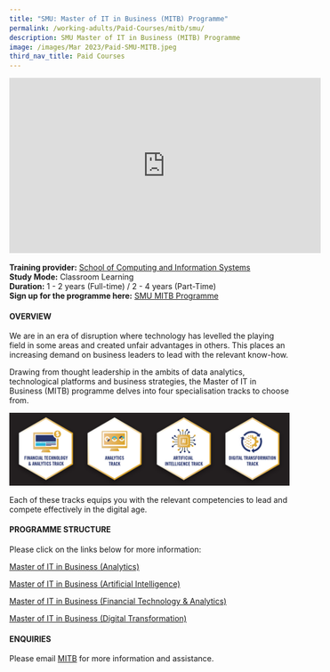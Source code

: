 ```yaml
---
title: "SMU: Master of IT in Business (MITB) Programme"
permalink: /working-adults/Paid-Courses/mitb/smu/
description: SMU Master of IT in Business (MITB) Programme
image: /images/Mar 2023/Paid-SMU-MITB.jpeg
third_nav_title: Paid Courses
---
```

<iframe width="560" height="315" src="https://www.youtube.com/embed/MSUB9w9kkf0" title="YouTube video player" frameborder="0" allow="accelerometer; autoplay; clipboard-write; encrypted-media; gyroscope; picture-in-picture; web-share" allowfullscreen></iframe>

**Training provider:** [School of Computing and Information Systems](https://scis.smu.edu.sg/)<br>
**Study Mode:** Classroom Learning   
**Duration:** 1 - 2 years (Full-time) / 2 - 4 years (Part-Time)  
**Sign up for the programme here:** [SMU MITB Programme](https://scis.smu.edu.sg/master-it-business/apply-now)

#### **OVERVIEW**

We are in an era of disruption where technology has levelled the playing field in some areas and created unfair advantages in others. This places an increasing demand on business leaders to lead with the relevant know-how.

Drawing from thought leadership in the ambits of data analytics, technological platforms and business strategies, the Master of IT in Business (MITB) programme delves into four specialisation tracks to choose from.  

![SMU Master of IT in Business Programme Tracks](/images/Mar%202023/MITB-Icons.png)

Each of these tracks equips you with the relevant competencies to lead and compete effectively in the digital age.


#### **PROGRAMME STRUCTURE**

Please click on the links below for more information:   

[Master of IT in Business (Analytics)](https://scis.smu.edu.sg/master-it-business/analytics-track/curriculum)

[Master of IT in Business (Artificial Intelligence)](https://scis.smu.edu.sg/master-it-business/artificial-inteligence-track/curriculum)  

[Master of IT in Business (Financial Technology & Analytics)](https://scis.smu.edu.sg/master-it-business/financial-technology-and-analytics-track/curriculum)  

[Master of IT in Business (Digital Transformation)](https://scis.smu.edu.sg/master-it-business/digital-transformation-track/curriculum)

#### **ENQUIRIES**
Please email [MITB](https://scis.smu.edu.sg/master-it-business/academic-experience/faculty-staff/mitb-staff) for more information and assistance. 